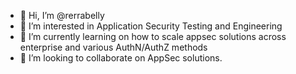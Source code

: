 - 👋 Hi, I’m @rerrabelly
- 👀 I’m interested in Application Security Testing and Engineering
- 🌱 I’m currently learning on how to scale appsec solutions across enterprise and various AuthN/AuthZ methods
- 💞️ I’m looking to collaborate on AppSec solutions. 

<!---
rerrabelly/rerrabelly is a ✨ special ✨ repository because its `README.md` (this file) appears on your GitHub profile.
You can click the Preview link to take a look at your changes.
--->
